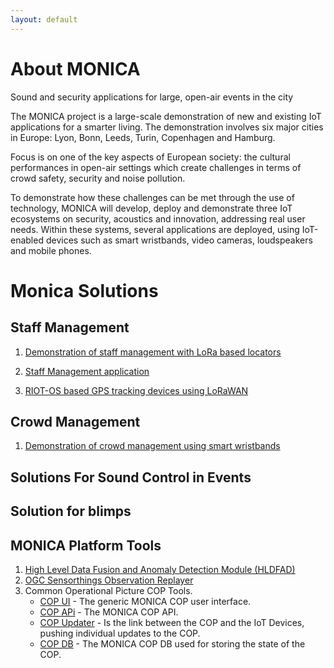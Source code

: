 ```yaml
---
layout: default
---
```


# About MONICA
Sound and security applications for large, open-air events in the city

The MONICA project is a large-scale demonstration of new and existing IoT applications for a smarter living. The demonstration involves six major cities in Europe: Lyon, Bonn, Leeds, Turin, Copenhagen and Hamburg.

Focus is on one of the key aspects of European society: the cultural performances in open-air settings which create challenges in terms of crowd safety, security and noise pollution.

To demonstrate how these challenges can be met through the use of technology, MONICA will develop, deploy and demonstrate three IoT ecosystems on security, acoustics and innovation, addressing real user needs. Within these systems, several applications are deployed, using IoT-enabled devices such as smart wristbands, video cameras, loudspeakers and mobile phones.

# Monica Solutions

## Staff Management
1. [Demonstration of staff management with LoRa based locators]( https://github.com/MONICA-Project/staff-management-demo)

2. [ Staff Management application ](https://github.com/MONICA-Project/map-project)

3. [RIOT-OS based GPS tracking devices using LoRaWAN](https://github.com/MONICA-Project/lorawan-tracker)

## Crowd Management
1. [Demonstration of crowd management using smart wristbands](https://github.com/MONICA-Project/DockerGlobalWristbandSimulation)

## Solutions For Sound Control in Events

## Solution for blimps
[](https://github.com/MONICA-Project/blimp)

## MONICA Platform Tools
  1. [High Level Data Fusion and Anomaly Detection Module (HLDFAD)](https://github.com/MONICA-Project/HLDFAD)
  2. [OGC Sensorthings Observation Replayer](https://github.com/MONICA-Project/observation-replayer)
  3. Common Operational Picture COP Tools.
     * [COP UI](https://github.com/MONICA-Project/COP-UI) - The generic MONICA COP user interface.
     * [COP APi](https://github.com/MONICA-Project/COP.API) - The MONICA COP API.    
     * [COP Updater](https://github.com/MONICA-Project/COPUpdater) - Is the link between the COP and the IoT Devices, pushing individual updates to the COP.    
     * [COP DB](https://github.com/MONICA-Project/COP.DB) - The MONICA COP DB used for storing the state of the COP.
    


